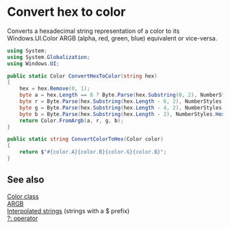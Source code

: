 # Convert hex to color

Converts a hexadecimal string representation of a color to its Windows.UI.Color ARGB (alpha, red, green, blue) equivalent or vice-versa. 

```C#
using System;
using System.Globalization;
using Windows.UI;

public static Color ConvertHexToColor(string hex)
{
    hex = hex.Remove(0, 1);
    byte a = hex.Length == 8 ? Byte.Parse(hex.Substring(0, 2), NumberStyles.HexNumber) : (byte)255; 
    byte r = Byte.Parse(hex.Substring(hex.Length - 6, 2), NumberStyles.HexNumber);
    byte g = Byte.Parse(hex.Substring(hex.Length - 4, 2), NumberStyles.HexNumber);
    byte b = Byte.Parse(hex.Substring(hex.Length - 2), NumberStyles.HexNumber);
    return Color.FromArgb(a, r, g, b);
}

public static string ConvertColorToHex(Color color)
{
    return $"#{color.A}{color.B}{color.G}{color.B}"; 
}
```

## See also

[Color class](https://msdn.microsoft.com/library/windows/apps/windows.ui.colors.aspx)  
[ARGB](https://en.wikipedia.org/wiki/RGBA_color_space#ARGB_.28word-order.29)  
[Interpolated strings](https://msdn.microsoft.com/library/dn961160.aspx) (strings with a $ prefix)  
[?: operator](https://msdn.microsoft.com/library/ty67wk28.aspx)  
